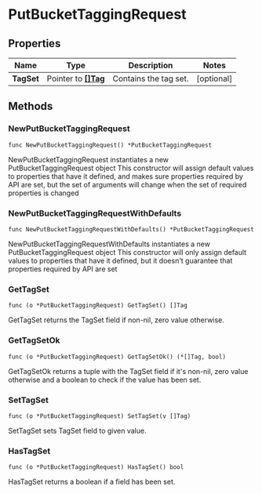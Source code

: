 # PutBucketTaggingRequest

## Properties

|Name | Type | Description | Notes|
|------------ | ------------- | ------------- | -------------|
|**TagSet** | Pointer to [**[]Tag**](Tag.md) | Contains the tag set. | [optional] |

## Methods

### NewPutBucketTaggingRequest

`func NewPutBucketTaggingRequest() *PutBucketTaggingRequest`

NewPutBucketTaggingRequest instantiates a new PutBucketTaggingRequest object
This constructor will assign default values to properties that have it defined,
and makes sure properties required by API are set, but the set of arguments
will change when the set of required properties is changed

### NewPutBucketTaggingRequestWithDefaults

`func NewPutBucketTaggingRequestWithDefaults() *PutBucketTaggingRequest`

NewPutBucketTaggingRequestWithDefaults instantiates a new PutBucketTaggingRequest object
This constructor will only assign default values to properties that have it defined,
but it doesn't guarantee that properties required by API are set

### GetTagSet

`func (o *PutBucketTaggingRequest) GetTagSet() []Tag`

GetTagSet returns the TagSet field if non-nil, zero value otherwise.

### GetTagSetOk

`func (o *PutBucketTaggingRequest) GetTagSetOk() (*[]Tag, bool)`

GetTagSetOk returns a tuple with the TagSet field if it's non-nil, zero value otherwise
and a boolean to check if the value has been set.

### SetTagSet

`func (o *PutBucketTaggingRequest) SetTagSet(v []Tag)`

SetTagSet sets TagSet field to given value.

### HasTagSet

`func (o *PutBucketTaggingRequest) HasTagSet() bool`

HasTagSet returns a boolean if a field has been set.


